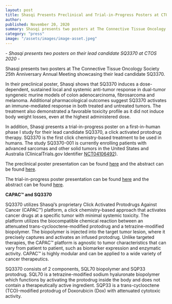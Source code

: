 ```yaml
---
layout: post
title: Shasqi Presents Preclinical and Trial-in-Progress Posters at CTOS 2020
author:
published: November 20, 2020
summary: Shasqi presents two posters at The Connective Tissue Oncology Society (CTOS) 25th Anniversary Annual Meeting showcasing their lead candidate SQ3370.
category: "press"
image: "/assets/images/image-asset.jpeg"
---
```


_- Shasqi presents two posters on their lead candidate SQ3370 at CTOS 2020 -_

Shasqi presents two posters at The Connective Tissue Oncology Society 25th Anniversary Annual Meeting showcasing their lead candidate SQ3370.

In their preclinical poster, Shasqi shows that SQ3370 induces a dose-dependent, sustained local and systemic anti-tumor response in dual-tumor syngeneic murine models of colon adenocarcinoma, fibrosarcoma and melanoma. Additional pharmacological outcomes suggest SQ3370 activates an immune-mediated response in both treated and untreated tumors. The treatment also demonstrated a favorable toxicity profile as it did not induce body weight losses, even at the highest administered dose.

In addition, Shasqi presents a trial-in-progress poster on a first-in-human phase I study for their lead candidate SQ3370, a click activated protodrug therapy. SQ3370 is the first click chemistry-based treatment to be used in humans. The study SQ3370-001 is currently enrolling patients with advanced sarcomas and other solid tumors in the United States and Australia (ClinicalTrials.gov Identifier [NCT04106492](https://clinicaltrials.gov/ct2/show/NCT04106492)).

The preclinical poster presentation can be found [here](/assets/pdf/2020-10-22-CTOS-Preclinical-Poster-Final.pdf) and the abstract can be found [here](/assets/pdf/2020-11-23-CTOS-Preclinical-Abstract.pdf).

The trial-in-progress poster presentation can be found [here](/assets/pdf/2020-10-22-CTOS-TIP-Poster-Final.pdf) and the abstract can be found [here](/assets/pdf/2020-11-23-CTOS-TIP-Abstract.pdf).

**CAPAC™ and SQ3370**

SQ3370 utilizes Shasqi’s proprietary Click Activated Protodrugs Against Cancer (CAPAC™) platform, a click chemistry-based approach that activates cancer drugs at a specific tumor with minimal systemic toxicity. The platform utilizes the biocompatible chemical reaction between an attenuated trans-cyclooctene-modified protodrug and a tetrazine-modified biopolymer. The biopolymer is injected into the target tumor lesion, where it precisely captures and activates an infused protodrug. Unlike targeted therapies, the CAPAC™ platform is agnostic to tumor characteristics that can vary from patient to patient, such as biomarker expression and enzymatic activity. CAPAC™ is highly modular and can be applied to a wide variety of cancer therapeutics.

SQ3370 consists of 2 components, SQL70 biopolymer and SQP33 protodrug. SQL70 is a tetrazine-modified sodium hyaluronate biopolymer which functions by activating the protodrug inside the body and does not contain a therapeutically active ingredient. SQP33 is a trans-cyclooctene (TCO)-modified protodrug of Doxorubicin (Dox) with attenuated cytotoxic activity.
